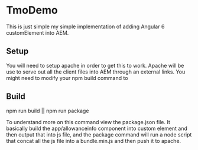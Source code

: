 # TmoDemo

This is just simple my simple implementation of adding Angular 6 customElement into AEM.

## Setup

You will need to setup apache in order to get this to work. Apache will be use to serve out all the client files into AEM through an external links. You might need to modify your npm build command to 

## Build


npm run build || npm run package

To understand more on this command view the package.json file. It basically build the app/allowanceinfo component into custom element and then output that into js file, and the package command will run a node script that concat all the js file into a bundle.min.js and then push it to apache. 

